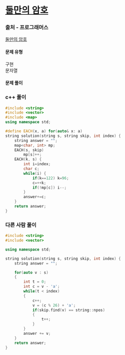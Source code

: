 # [둘만의 암호](https://school.programmers.co.kr/learn/courses/30/lessons/155652)

### 출처 - 프로그래머스
[둘만의 암호](https://school.programmers.co.kr/learn/courses/30/lessons/155652)

#### 문제 유형
구현  
문자열

#### 문제 풀이

### c++ 풀이
```c++
#include <string>
#include <vector>
#include <map>
using namespace std;

#define EACH(x, a) for(auto& x: a)
string solution(string s, string skip, int index) {
    string answer = "";
    map<char, int> mp;
    EACH(s, skip)
        mp[s]++;
    EACH(k, s) {
        int i=index;
        char c;
        while(i) {
            if(k==122) k=96;
            c=++k;
            if(!mp[c]) i--;
        }
        answer+=c;
    }
    return answer;
}
```

### 다른 사람 풀이
```c++
#include <string>
#include <vector>

using namespace std;

string solution(string s, string skip, int index) {
    string answer = "";

    for(auto v : s)
    {
        int t = 0;
        int c = v - 'a';
        while(t < index)
        {
            c++;
            v = (c % 26) + 'a';
            if(skip.find(v) == string::npos)
            {
                t++;
            }
        }
        answer += v;
    }
    return answer;
}
```